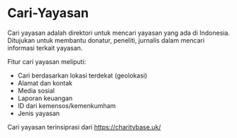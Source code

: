 # Cari-Yayasan

Cari yayasan adalah direktori untuk mencari yayasan yang ada di Indonesia. Ditujukan untuk membantu donatur, peneliti, jurnalis dalam mencari informasi terkait yayasan.

Fitur cari yayasan meliputi:
- Cari berdasarkan lokasi terdekat (geolokasi)
- Alamat dan kontak
- Media sosial
- Laporan keuangan
- ID dari kemensos/kemenkumham
- Jenis yayasan

Cari yayasan terinsiprasi dari https://charitybase.uk/

